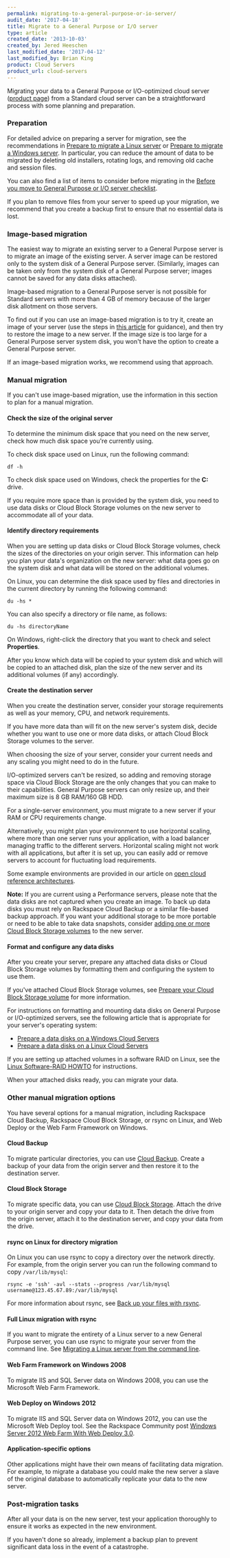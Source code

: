 ```yaml
---
permalink: migrating-to-a-general-purpose-or-io-server/
audit_date: '2017-04-18'
title: Migrate to a General Purpose or I/O server
type: article
created_date: '2013-10-03'
created_by: Jered Heeschen
last_modified_date: '2017-04-12'
last_modified_by: Brian King
product: Cloud Servers
product_url: cloud-servers
---
```


Migrating your data to a General Purpose or I/O-optimized cloud server
([product page](http://www.rackspace.com/cloud/servers)) from a Standard cloud server can
be a straightforward process with some planning and preparation.

### Preparation

For detailed advice on preparing a server for  migration, see the recommendations
in [Prepare to migrate a Linux server](/how-to/prepare-to-migrate-a-linux-server) or [Prepare to migrate a Windows server](https://support.rackspace.com/how-to/prepare-to-migrate-a-windows-server/). In
particular, you can reduce the amount of data to be migrated by deleting old installers,
rotating logs, and removing old cache and session files.

You can also find a  list of items to consider before migrating in the
[Before you move to General Purpose or I/O server checklist](/how-to/before-you-move-to-general-purpose-or-io-cloud-server-checklist).

If you plan to remove files from your server to speed up your migration, we recommend that
you create a backup first to ensure that no essential data is lost.

### Image-based migration

The easiest way to migrate an existing server to a General Purpose server is to migrate an
image of the existing server. A server image can be restored only to the system disk of a
General Purpose server. (Similarly, images can be taken only from the system disk of a
General Purpose server; images cannot be saved for any data disks attached).

Image-based migration to a General Purpose server is not possible for Standard servers with
more than 4 GB of memory because of the larger disk allotment on those servers.

To find out if you can use an image-based migration is to try it, create
an image of your server (use the steps in
[this article](/how-to/create-an-image-of-a-server-and-restore-a-server-from-a-saved-image)
for guidance), and then try to restore the image to a new server. If the image size is too
large for a General Purpose server system disk, you won't have the option to create a General
Purpose server.

If an image-based migration works, we recommend using that approach. 

### Manual migration

If you can't use image-based migration, use the information in this section to plan for a
manual migration.

#### Check the size of the original server

To determine the minimum disk space that you need on the new server, check how much disk space
you're currently using.

To check disk space used on Linux, run the following command:

    df -h

To check disk space used on Windows, check the properties for the **C:** drive.

If you require more space than is provided by the system disk, you need to use data
disks or Cloud Block Storage volumes on the new server to accommodate all of your data.

#### Identify directory requirements

When you are setting up data disks or Cloud Block Storage volumes, check the sizes of
the directories on your origin server. This information can help you plan your data's
organization on the new server: what data goes go on the system disk and what data
will be stored on the additional volumes.

On Linux, you can determine the disk space used by files and directories in the current
directory by running the following command:

    du -hs *

You can also specify a directory or file name, as follows:

    du -hs directoryName

On Windows, right-click the directory that you want to check and select **Properties**.

After you know which data will be copied to your system disk and which will be copied to an
attached disk, plan the size of the new server and its additional volumes (if any) accordingly.

#### Create the destination server

When you create the destination server, consider your storage requirements as well as your
memory, CPU, and network requirements.

If you have more data than will fit on the new server's system disk, decide whether you
want to use one or more data disks, or attach Cloud Block Storage volumes to the
server.

When choosing the size of your server, consider your current needs and any scaling you might
need to do in the future.

I/O-optimized servers can't be resized, so adding and removing storage
space via Cloud Block Storage are the only changes that you can make to their capabilities. 
General Purpose servers can only resize up, and their maximum size is 8 GB RAM/160 GB HDD.

For a single-server environment, you must migrate to a new server if your RAM or CPU
requirements change.

Alternatively, you might plan your environment to use horizontal scaling, where more than
one server runs your application, with a load balancer managing traffic to the different
servers. Horizontal scaling might not work with all applications, but after it is set up,
you can easily add or remove servers to account for fluctuating load requirements.

Some example environments are provided in our article on [open cloud reference architectures](/how-to/rackspace-open-cloud-reference-architecture).

**Note:** If you are current using a Performance servers, please note that the data disks are not captured
when you create an image. To back up data disks you must rely on Rackspace Cloud Backup or a similar file-based backup approach.
If you want your additional storage to be more portable or need to be able to take data
snapshots, consider [adding one or more Cloud Block Storage volumes](/how-to/create-and-attach-a-cloud-block-storage-volume)
to the new server.

#### Format and configure any data disks

After you create your server, prepare any attached data disks or Cloud Block Storage volumes
by formatting them and configuring the system to use them.

If you've attached Cloud Block Storage volumes, see
[Prepare your Cloud Block Storage volume](/how-to/prepare-your-cloud-block-storage-volume)
for more information.

For instructions on formatting and mounting data disks on General Purpose or I/O-optimized
servers, see the following article that is appropriate for your server's operating system:

- [Prepare a data disks on a Windows Cloud Servers](/how-to/preparing-data-disks-on-windows-cloud-servers)
- [Prepare a data disks on a Linux Cloud Servers](/how-to/preparing-data-disks-on-linux-cloud-servers)

If you are setting up attached volumes in a software RAID on Linux, see the
[Linux Software-RAID HOWTO](http://www.tldp.org/HOWTO/Software-RAID-HOWTO.html) for instructions.

When your attached disks ready, you can migrate your data.

### Other manual migration options

You have several options for a manual migration, including Rackspace Cloud Backup, Rackspace
Cloud Block Storage, or rsync on Linux, and Web Deploy or the Web Farm Framework on Windows.

#### Cloud Backup

To migrate particular directories, you can use [Cloud Backup](/how-to/cloud-backup). Create a
backup of your data from the origin server and then restore it to the destination server.

#### Cloud Block Storage

To migrate specific data, you can use [Cloud Block Storage](/how-to/cloud-block-storage-overview).
Attach the drive to your origin server and copy your data to it. Then detach the drive from
the origin server, attach it to the destination server, and copy your data from the drive.

#### rsync on Linux for directory migration

On Linux you can use rsync to copy a directory over the network directly. For example, from
the origin server you can run the following command to copy `/var/lib/mysql`:

    rsync -e 'ssh' -avl --stats --progress /var/lib/mysql username@123.45.67.89:/var/lib/mysql

For more information about rsync, see [Back up your files with rsync](/how-to/backing-up-your-files-with-rsync).

#### Full Linux migration with rsync

If you want to migrate the entirety of a Linux server to a new General Purpose server, you can
use rsync to migrate your server from the command line. See
[Migrating a Linux server from the command line](/how-to/migrating-a-linux-server-from-the-command-line-1).

#### Web Farm Framework on Windows 2008

To migrate IIS and SQL Server data on Windows 2008, you can use the Microsoft Web Farm Framework.

#### Web Deploy on Windows 2012

To migrate IIS and SQL Server data on Windows 2012, you can use the Microsoft Web Deploy
tool. See the Rackspace Community post
[Windows Server 2012 Web Farm With Web Deploy 3.0](https://community.rackspace.com/products/f/25/t/641).

#### Application-specific options

Other applications might have their own means of facilitating data migration. For example,
to migrate a database you could make the new server a slave of the original database to
automatically replicate your data to the new server.

### Post-migration tasks

After all your data is on the new server, test your application thoroughly to ensure it
works as expected in the new environment.

If you haven't done so already, implement a backup plan to prevent significant data loss in
the event of a catastrophe.
